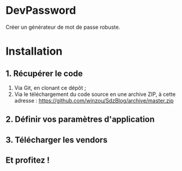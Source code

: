 DevPassword
===========

Créer un générateur de mot de passe robuste.

# Installation
## 1. Récupérer le code

1. Via Git, en clonant ce dépôt ;
2. Via le téléchargement du code source en une archive ZIP, à cette adresse : https://github.com/winzou/SdzBlog/archive/master.zip

## 2. Définir vos paramètres d'application

## 3. Télécharger les vendors

## Et profitez !
